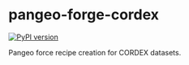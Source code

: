 # pangeo-forge-cordex

[![PyPI version](https://badge.fury.io/py/pangeo-forge-cordex.svg)](https://badge.fury.io/py/pangeo-forge-cordex)

Pangeo force recipe creation for CORDEX datasets.

